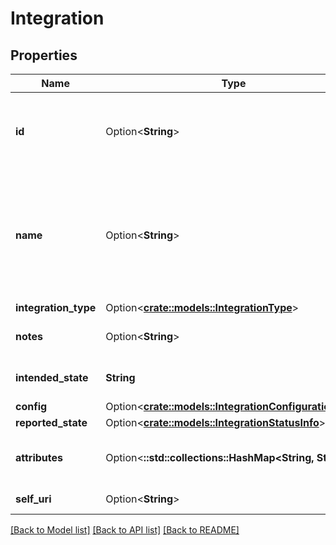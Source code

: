 # Integration

## Properties

Name | Type | Description | Notes
------------ | ------------- | ------------- | -------------
**id** | Option<**String**> | The globally unique identifier for the object. | [optional][readonly]
**name** | Option<**String**> | The name of the integration, used to distinguish this integration from others of the same type. | [optional][readonly]
**integration_type** | Option<[**crate::models::IntegrationType**](IntegrationType.md)> |  | [optional]
**notes** | Option<**String**> | Notes about the integration. | [optional][readonly]
**intended_state** | **String** | Configured state of the integration. | 
**config** | Option<[**crate::models::IntegrationConfigurationInfo**](IntegrationConfigurationInfo.md)> |  | [optional]
**reported_state** | Option<[**crate::models::IntegrationStatusInfo**](IntegrationStatusInfo.md)> |  | [optional]
**attributes** | Option<**::std::collections::HashMap<String, String>**> | Read-only attributes for the integration. | [optional][readonly]
**self_uri** | Option<**String**> | The URI for this object | [optional][readonly]

[[Back to Model list]](../README.md#documentation-for-models) [[Back to API list]](../README.md#documentation-for-api-endpoints) [[Back to README]](../README.md)


